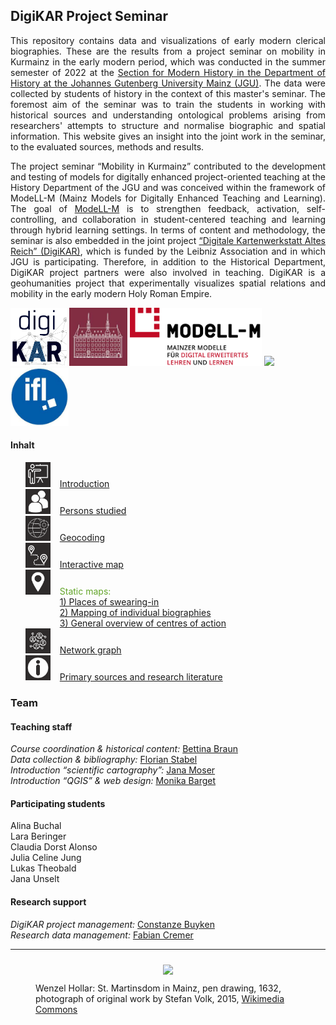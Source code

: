 <h2>DigiKAR Project Seminar</h2>

<p align="justify">This repository contains data and visualizations of early modern clerical biographies. These are the results from a project seminar on mobility in Kurmainz in the early modern period, which was conducted in the summer semester of 2022 at the <a href="https://neueregeschichte.uni-mainz.de/">Section for Modern History in the Department of History at the Johannes Gutenberg University Mainz (JGU)</a>. The data were collected by students of history in the context of this master's seminar. The foremost aim of the seminar was to train the students in working with historical sources and understanding ontological problems arising from researchers' attempts to structure and normalise biographic and spatial information. This website gives an insight into the joint work in the seminar, to the evaluated sources, methods and results.</p>

<p align="justify">The project seminar “Mobility in Kurmainz” contributed to the development and testing of models for digitally enhanced project-oriented teaching at the History Department of the JGU and was conceived within the framework of ModeLL-M (Mainz Models for Digitally Enhanced Teaching and Learning). The goal of <a href="https://modell-m.uni-mainz.de/">ModeLL-M</a> is to strengthen feedback, activation, self-controlling, and collaboration in student-centered teaching and learning through hybrid learning settings. In terms of content and methodology, the seminar is also embedded in the joint project <a href="https://digikar.eu/">“Digitale Kartenwerkstatt Altes Reich” (DigiKAR)</a>, which is funded by the Leibniz Association and in which JGU is participating. Therefore, in addition to the Historical Department, DigiKAR project partners were also involved in teaching. DigiKAR is a geohumanities project that experimentally visualizes spatial relations and mobility in the early modern Holy Roman Empire.</p>

<div class="container logoRow">
    <a href="https://digikar.eu/"><img src="./Logos_DigiKAR/DigiKAR_logo-small.png" style="max-height:93px" /></a>
    <a href="https://www.ieg-mainz.de/"><img src="./Logos_DigiKAR/logo_ieg.jpg" style="max-height:93px" /></a>
    <a href="https://modell-m.uni-mainz.de/"><img src="./Logos_DigiKAR/ModeLL-M_Logo mit Textzusatz_RGB.png" style="max-height:93px" /></a>
    <a href="https://www.uni-mainz.de/"><img src="./Logos_DigiKAR/Johannes_Gutenberg-Universit%C3%A4t_Mainz_logo.png" style="max-height:93px"/></a>
    <a href="https://leibniz-ifl.de/"><img src="./Logos_DigiKAR/logo_ifl.jpg" style="max-height:93px" /></a> 
</div>

<div class="container toc">
<h4>Inhalt</h4>
<ul style="list-style-type:none;">
<li><img style="margin-right: 15px" src="./assets/introduction.png" alt="drawing" width="40"><a href="introduction_EN.html">Introduction</a></li>
<li><img style="margin-right: 15px" src="./assets/persons.png" alt="drawing" width="40"><a style="text-align: left;" href="information_EN.html">Persons studied</a></li>
<li><img style="margin-right: 15px" src="./assets/geocoding.png" alt="drawing" width="40"><a style="text-align: left;" href="geocoding_EN.html">Geocoding</a></li>
<li><img style="margin-right: 15px" src="./assets/map1.png" alt="drawing" width="40"><a style="text-align: left;" href="interactive-map_EN.html">Interactive map</a></li>
<li style="color: #63a52a;"><img style="margin-right: 15px" src="./assets/map2.png" alt="drawing" width="40">Static maps: 
	<ul style="list-style-type:none; padding-left: 55px;">
	<li style="line-heigt: 1.0; margin-bottom: 0;"><a style="text-align: left;" href="Maps1_EN.html">1) Places of swearing-in</a></li>
	<li style="line-heigt: 1.0; margin-bottom: 0;"><a style="text-align: left;" href="Maps2_EN.html">2) Mapping of individual biographies</a></li>
	<li style="line-heigt: 1.0; margin-bottom: 0;"><a style="text-align: left;" href="Maps3_EN.html">3) General overview of centres of action</a></li>
	</ul>
</li>
<li><img style="margin-right: 15px" src="./assets/network.png" alt="drawing" width="40"><a style="text-align: left;" href="network-graph_EN.html">Network graph</a></li>
<li><img style="margin-right: 15px" src="./assets/information.png" alt="drawing" width="40"><a style="text-align: left;" href="sources_EN.html">Primary sources and research literature</a></li>
</ul>    
</div>

<h3>Team</h3>
<h4>Teaching staff</h4>
<p align="justify">
<em>Course coordination & historical content:</em> <a href="https://neueregeschichte.uni-mainz.de/mitarbeiter/apl-prof-dr-bettina-braun/">Bettina Braun</a><br>
<em>Data collection & bibliography:</em> <a href="https://neueregeschichte.uni-mainz.de/florian-stabel-m-a-m-ed-diplom-archivar-fh/">Florian Stabel</a><br>
<em>Introduction “scientific cartography”:</em> <a href="https://leibniz-ifl.de/institut/personen/moser-jana">Jana Moser</a><br>
<em>Introduction “QGIS” & web design:</em> <a href="https://www.maastrichtuniversity.nl/p70076654">Monika Barget</a><br> 

<h4>Participating students</h4>
<div class="container studentsRow">
<div>Alina Buchal</div><div>Lara Beringer</div><div>Claudia Dorst Alonso</div><div>Julia Celine Jung</div><div>Lukas Theobald</div><div>Jana Unselt</div>
</div>

<h4>Research support</h4>
<p><em>DigiKAR project management:</em> <a href="https://www.ieg-mainz.de/en/institute/people/buyken">Constanze Buyken</a><br>
<em>Research data management:</em> <a href="https://www.ieg-mainz.de/en/institute/people/cremer">Fabian Cremer</a></p>

<hr>
<figure>
<div style="text-align: center">
<img src="https://upload.wikimedia.org/wikipedia/commons/a/af/Wenzel_Hollar_Mainzer_Dom_1632.jpg" width="650px" style="padding: 10px"/> 
</div>
<figcaption>Wenzel Hollar: St. Martinsdom in Mainz, pen drawing, 1632, photograph of original work by Stefan Volk, 2015, <a href="https://commons.wikimedia.org/wiki/File:Wenzel_Hollar_Mainzer_Dom_1632.jpg">Wikimedia Commons</a></figcaption>
</figure> 
